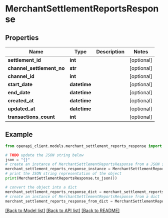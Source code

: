 # MerchantSettlementReportsResponse


## Properties

Name | Type | Description | Notes
------------ | ------------- | ------------- | -------------
**settlement_id** | **int** |  | [optional] 
**channel_settlement_no** | **str** |  | [optional] 
**channel_id** | **int** |  | [optional] 
**start_date** | **datetime** |  | [optional] 
**end_date** | **datetime** |  | [optional] 
**created_at** | **datetime** |  | [optional] 
**updated_at** | **datetime** |  | [optional] 
**transactions_count** | **int** |  | [optional] 

## Example

```python
from openapi_client.models.merchant_settlement_reports_response import MerchantSettlementReportsResponse

# TODO update the JSON string below
json = "{}"
# create an instance of MerchantSettlementReportsResponse from a JSON string
merchant_settlement_reports_response_instance = MerchantSettlementReportsResponse.from_json(json)
# print the JSON string representation of the object
print(MerchantSettlementReportsResponse.to_json())

# convert the object into a dict
merchant_settlement_reports_response_dict = merchant_settlement_reports_response_instance.to_dict()
# create an instance of MerchantSettlementReportsResponse from a dict
merchant_settlement_reports_response_from_dict = MerchantSettlementReportsResponse.from_dict(merchant_settlement_reports_response_dict)
```
[[Back to Model list]](../README.md#documentation-for-models) [[Back to API list]](../README.md#documentation-for-api-endpoints) [[Back to README]](../README.md)



